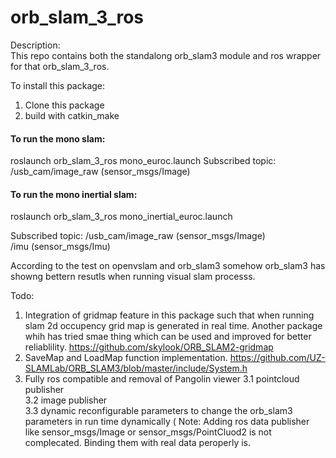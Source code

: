 # orb_slam_3_ros  
Description:  
This repo contains both the standalong orb_slam3 module and ros wrapper for that orb_slam_3_ros.  

To install this package:  
1. Clone this package    
2. build with catkin_make   

<h4> To run the mono slam: </h4>    
roslaunch orb_slam_3_ros mono_euroc.launch  
Subscribed topic: /usb_cam/image_raw (sensor_msgs/Image)    

<h4> To run the mono inertial slam: </h4>    
roslaunch orb_slam_3_ros mono_inertial_euroc.launch  

Subscribed topic: /usb_cam/image_raw (sensor_msgs/Image)     
                  /imu (sensor_msgs/Imu)  
                  
According to the test on openvslam and orb_slam3 somehow orb_slam3 has showng bettern resutls when running visual slam processs.

Todo:
1. Integration of gridmap feature in this package such that when running slam 2d occupency grid map is generated in real time. Another package whih has tried smae thing which can be used and improved for better reliablility. https://github.com/skylook/ORB_SLAM2-gridmap 
2. SaveMap and LoadMap function implementation. https://github.com/UZ-SLAMLab/ORB_SLAM3/blob/master/include/System.h   
3. Fully ros compatible and removal of Pangolin viewer 
  3.1 pointcloud publisher   
  3.2 image publisher   
  3.3 dynamic reconfigurable parameters to change the orb_slam3 parameters in run time dynamically
( Note: Adding ros data publisher like sensor_msgs/Image or sensor_msgs/PointCluod2 is not complecated. Binding them with real data peroperly is. 
